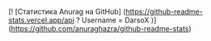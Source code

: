 [! [Статистика Anurag на GitHub] (https://github-readme-stats.vercel.app/api ? Username = DarsoX )] (https://github.com/anuraghazra/github-readme-stats)
